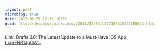 ```yaml
---
layout: post
microblog: true
date: 2013-04-25 12:32 +0300
guid: http://desparoz.micro.blog/2013/04/25/t327354315494785024.html
---
```

Link: Drafts 3.0: The Latest Update to a Must-Have iOS App [t.co/FNR1JpGsV...](http://t.co/FNR1JpGsVq)
